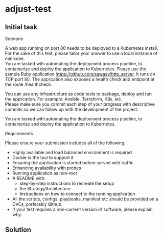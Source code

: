 # adjust-test

## Initial task

Scenario  
  
A web app running on port 80 needs to be deployed to a Kubernetes install. For the sake of
this test, please tailor your answer to use a local instance of minikube.  
You are tasked with automating the deployment process pipeline, to containerize and deploy
the application to Kubernetes.
Please use the sample Ruby application https://github.com/sawasy/http_server.
It runs on TCP port 80. The application also exposes a health check and endpoint at the route
/healthcheck.  
  
You can use any infrastructure as code tools to package, deploy and run the application. For
example: Ansible, Terraform, K8s, etc.  
Please make sure you commit each step of your progress with descriptive commits so we can
follow up with the development of the project.  

You are tasked with automating the deployment process pipeline, to containerize and deploy
the application to Kubernetes.  

Requirements  
  
Please ensure your submission includes all of the following.  
- Highly available and load balanced environment is required  
- Docker is the tool to support it  
- Ensuring the application is started before served with traffic  
- Enhancing availability with probes  
- Running application as non-root  
- A README with:  
  - step-by-step instructions to recreate the setup  
  - the Strategy/Architecture  
  - Instructions on how to connect to the running application  
- All the scripts, configs, playbooks, manifest etc should be provided on a DVCs, preferably Github.  
- If your test requires a non-current version of software, please explain why.  
    
## Solution

